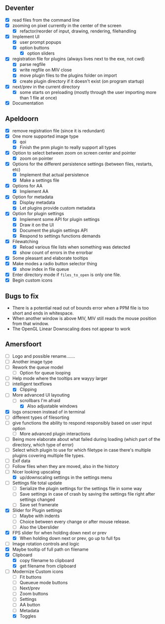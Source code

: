## Deventer
- [x] read files from the command line
- [x] zooming on pixel currently in the center of the screen
	- [x] refactor/reorder of input, drawing, rendering, filehandling
- [x] Implement UI
	- [x] user prompt popups
	- [x] option buttons
		- [x] option sliders
- [x] registration file for plugins (always lives next to the exe, not cwd)
	- [x] parse regfile
	- [x] write regfile on MIV close
	- [x] move plugin files to the plugins folder on import
	- [x] create plugin directory if it doesn't exist (on program startup)
- [x] next/prev in the current directory
	- [x] some starts on preloading (mostly through the user importing more than 1 file at once)
- [x] Documentation

## Apeldoorn
- [x] remove registration file (since it is redundant)
- [x] One more supported image type
	- [x] qoi
	- [x] Finish the pnm plugin to really support all types
- [x] Option to select between zoom on screen center and pointer
	- [x] zoom on pointer
- [x] Options for the different persistence settings (between files, restarts, etc)
	- [x] Implement that actual persistence
	- [x] Make a settings file
- [x] Options for AA
	- [x] Implement AA
- [x] Option for metadata
	- [x] Display metadata
	- [x] Let plugins provide custom metadata
- [x] Option for plugin settings
	- [x] Implement some API for plugin settings
	- [x] Draw it on the UI
	- [x] Document the plugin settings API
	- [x] Respond to settings functions demands
- [x] Filewatching
	- [x] Reload various file lists when something was detected
	- [x] show count of errors in the errorbar
- [x] Some pleasant and elaborate tooltips
- [x] Make modes a radio button selector thing
	- [x] show index in file queue
- [x] Enter directory mode if `files_to_open` is only one file.
- [x] Begin custom icons

## Bugs to fix
- There is a potential read out of bounds error when a PPM file is too short and ends in whitespace.
- When another window is above MIV, MIV still reads the mouse position from that window.
- The OpenGL Linear Downscaling does not appear to work

## Amersfoort
- [ ] Logo and possible rename.......
- [ ] Another image type
- [ ] Rework the queue model
	- [ ] Option for queue looping
- [ ] Help mode where the tooltips are wayyy larger
- [ ] intelligent textflows
	- [x] Clipping
- [ ] More advanced UI layouting
	- [ ] scrollbars I'm afraid
		- [x] Also adjustable windows
- [x] logs onscreen instead of in terminal
- [ ] different types of filesorting
- [ ] give functions the ability to respond responsibly based on user input option
	- [ ] More advanced plugin interactions
- [ ] Being more elaborate about what failed during loading (which part of the directory, which type of error)
- [ ] Select which plugin to use for which filetype in case there's multiple plugins covering multiple file types.
- [ ] Exif data
- [ ] Follow files when they are moved, also in the history
- [ ] Nicer looking upscaling
	- [x] up/downscaling settings in the settings menu
- [ ] Settings file total update
	- [ ] Serialize the plugin settings for the settings file in some way
	- [ ] Save settings in case of crash by saving the settings file right after settings changed
	- [ ] Save set framerate
- [x] Slider for Plugin settings
	- [ ] Maybe with indents
	- [ ] Choice between every change or after mouse release.
	- [ ] Also the Uberslider
- [x] FPS slider for when holding down next or prev
	- [x] When holding down next or prev, go up to full fps
- [ ] Image rotation controls and logic
- [x] Maybe tooltip of full path on filename
- [x] Clipboard
	- [x] copy filename to clipboard
	- [x] get filename from clipboard
- [ ] Modernize Custom icons
	- [ ] Fit buttons
	- [ ] Queueue mode buttons
	- [ ] Next/prev
	- [ ] Zoom buttons
	- [ ] Settings
	- [ ] AA button
	- [ ] Metadata
	- [x] Toggles
